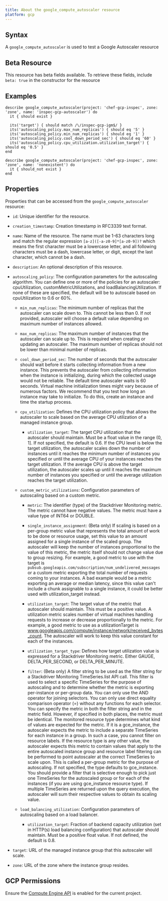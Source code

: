 ```yaml
---
title: About the google_compute_autoscaler resource
platform: gcp
---
```


## Syntax
A `google_compute_autoscaler` is used to test a Google Autoscaler resource


## Beta Resource
This resource has beta fields available. To retrieve these fields, include `beta: true` in the constructor for the resource

## Examples
```
describe google_compute_autoscaler(project: 'chef-gcp-inspec', zone: 'zone', name: 'inspec-gcp-autoscaler') do
  it { should exist }

  its('target') { should match /\/inspec-gcp-igm$/ }
  its('autoscaling_policy.max_num_replicas') { should eq '5' }
  its('autoscaling_policy.min_num_replicas') { should eq '1' }
  its('autoscaling_policy.cool_down_period_sec') { should eq '60' }
  its('autoscaling_policy.cpu_utilization.utilization_target') { should eq '0.5' }
end

describe google_compute_autoscaler(project: 'chef-gcp-inspec', zone: 'zone', name: 'nonexistent') do
  it { should_not exist }
end
```

## Properties
Properties that can be accessed from the `google_compute_autoscaler` resource:


  * `id`: Unique identifier for the resource.

  * `creation_timestamp`: Creation timestamp in RFC3339 text format.

  * `name`: Name of the resource. The name must be 1-63 characters long and match the regular expression `[a-z]([-a-z0-9]*[a-z0-9])?` which means the first character must be a lowercase letter, and all following characters must be a dash, lowercase letter, or digit, except the last character, which cannot be a dash.

  * `description`: An optional description of this resource.

  * `autoscaling_policy`: The configuration parameters for the autoscaling algorithm. You can define one or more of the policies for an autoscaler: cpuUtilization, customMetricUtilizations, and loadBalancingUtilization.  If none of these are specified, the default will be to autoscale based on cpuUtilization to 0.6 or 60%.

    * `min_num_replicas`: The minimum number of replicas that the autoscaler can scale down to. This cannot be less than 0. If not provided, autoscaler will choose a default value depending on maximum number of instances allowed.

    * `max_num_replicas`: The maximum number of instances that the autoscaler can scale up to. This is required when creating or updating an autoscaler. The maximum number of replicas should not be lower than minimal number of replicas.

    * `cool_down_period_sec`: The number of seconds that the autoscaler should wait before it starts collecting information from a new instance. This prevents the autoscaler from collecting information when the instance is initializing, during which the collected usage would not be reliable. The default time autoscaler waits is 60 seconds.  Virtual machine initialization times might vary because of numerous factors. We recommend that you test how long an instance may take to initialize. To do this, create an instance and time the startup process.

    * `cpu_utilization`: Defines the CPU utilization policy that allows the autoscaler to scale based on the average CPU utilization of a managed instance group.

      * `utilization_target`: The target CPU utilization that the autoscaler should maintain. Must be a float value in the range (0, 1]. If not specified, the default is 0.6.  If the CPU level is below the target utilization, the autoscaler scales down the number of instances until it reaches the minimum number of instances you specified or until the average CPU of your instances reaches the target utilization.  If the average CPU is above the target utilization, the autoscaler scales up until it reaches the maximum number of instances you specified or until the average utilization reaches the target utilization.

    * `custom_metric_utilizations`: Configuration parameters of autoscaling based on a custom metric.

      * `metric`: The identifier (type) of the Stackdriver Monitoring metric. The metric cannot have negative values.  The metric must have a value type of INT64 or DOUBLE.

      * `single_instance_assignment`: (Beta only) If scaling is based on a per-group metric value that represents the total amount of work to be done or resource usage, set this value to an amount assigned for a single instance of the scaled group. The autoscaler will keep the number of instances proportional to the value of this metric, the metric itself should not change value due to group resizing.  For example, a good metric to use with the target is `pubsub.googleapis.com/subscription/num_undelivered_messages` or a custom metric exporting the total number of requests coming to your instances.  A bad example would be a metric exporting an average or median latency, since this value can't include a chunk assignable to a single instance, it could be better used with utilization_target instead.

      * `utilization_target`: The target value of the metric that autoscaler should maintain. This must be a positive value. A utilization metric scales number of virtual machines handling requests to increase or decrease proportionally to the metric.  For example, a good metric to use as a utilizationTarget is www.googleapis.com/compute/instance/network/received_bytes_count. The autoscaler will work to keep this value constant for each of the instances.

      * `utilization_target_type`: Defines how target utilization value is expressed for a Stackdriver Monitoring metric. Either GAUGE, DELTA_PER_SECOND, or DELTA_PER_MINUTE.

      * `filter`: (Beta only) A filter string to be used as the filter string for a Stackdriver Monitoring TimeSeries.list API call. This filter is used to select a specific TimeSeries for the purpose of autoscaling and to determine whether the metric is exporting per-instance or per-group data.  You can only use the AND operator for joining selectors. You can only use direct equality comparison operator (=) without any functions for each selector. You can specify the metric in both the filter string and in the metric field. However, if specified in both places, the metric must be identical.  The monitored resource type determines what kind of values are expected for the metric. If it is a gce_instance, the autoscaler expects the metric to include a separate TimeSeries for each instance in a group. In such a case, you cannot filter on resource labels.  If the resource type is any other value, the autoscaler expects this metric to contain values that apply to the entire autoscaled instance group and resource label filtering can be performed to point autoscaler at the correct TimeSeries to scale upon. This is called a per-group metric for the purpose of autoscaling.  If not specified, the type defaults to gce_instance.  You should provide a filter that is selective enough to pick just one TimeSeries for the autoscaled group or for each of the instances (if you are using gce_instance resource type). If multiple TimeSeries are returned upon the query execution, the autoscaler will sum their respective values to obtain its scaling value.

    * `load_balancing_utilization`: Configuration parameters of autoscaling based on a load balancer.

      * `utilization_target`: Fraction of backend capacity utilization (set in HTTP(s) load balancing configuration) that autoscaler should maintain. Must be a positive float value. If not defined, the default is 0.8.

  * `target`: URL of the managed instance group that this autoscaler will scale.

  * `zone`: URL of the zone where the instance group resides.


## GCP Permissions

Ensure the [Compute Engine API](https://console.cloud.google.com/apis/library/compute.googleapis.com/) is enabled for the current project.

